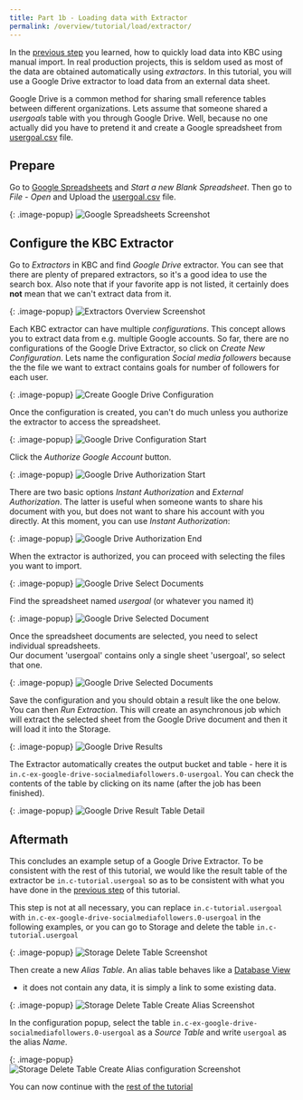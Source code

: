 ```yaml
---
title: Part 1b - Loading data with Extractor
permalink: /overview/tutorial/load/extractor/
---
```


In the [previous step](/overview/tutorial/load/) you learned, how to quickly load data into
KBC using manual import. In real production projects, this is seldom used as most of the data are 
obtained automatically using *extractors*. In this tutorial, you will use a Google Drive extractor to 
load data from an external data sheet.

Google Drive is a common method for sharing small reference tables between different organizations. Lets 
assume that someone shared a *usergoals* table with you through Google Drive. Well, because no one actually did
you have to pretend it and create a Google spreadsheet from [usergoal.csv](/overview/tutorial/usergoal.csv) file.

## Prepare
Go to [Google Spreadsheets](https://docs.google.com/spreadsheets) and *Start a new Blank Spreadsheet*. Then go to
*File* - *Open* and Upload the [usergoal.csv](/overview/tutorial/usergoal.csv) file.

{: .image-popup}
![Google Spreadsheets Screenshot](/overview/tutorial/load/google-drive-spreadsheet.png)


## Configure the KBC Extractor

Go to *Extractors* in KBC and find *Google Drive* extractor. You can see that there are plenty of prepared 
extractors, so it's a good idea to use the search box. Also note that if your favorite app is not listed, it
certainly does **not** mean that we can't extract data from it.

{: .image-popup}
![Extractors Overview Screenshot](/overview/tutorial/load/extractor-intro.png)

Each KBC extractor can have multiple *configurations*. This concept allows you to extract data from e.g. 
multiple Google accounts. So far, there are no configurations of the Google Drive Extractor, so click
on *Create New Configuration*. Lets name the configuration *Social media followers* because the the file we 
want to extract contains goals for number of followers for each user.

{: .image-popup}
![Create Google Drive Configuration](/overview/tutorial/load/extractor-google-drive-create.png)

Once the configuration is created, you can't do much unless you authorize the extractor to access the 
spreadsheet. 

{: .image-popup}
![Google Drive Configuration Start](/overview/tutorial/load/extractor-google-drive-intro.png)

Click the *Authorize Google Account* button.

{: .image-popup}
![Google Drive Authorization Start](/overview/tutorial/load/extractor-google-drive-authorize.png)

There are two basic options *Instant Authorization* and *External Authorization*. The latter is
useful when someone wants to share his document with you, but does not want to share his account with
you directly. At this moment, you can use *Instant Authorization*:

{: .image-popup}
![Google Drive Authorization End](/overview/tutorial/load/extractor-google-drive-authorize-2.png)

When the extractor is authorized, you can proceed with selecting the files you want to import.

{: .image-popup}
![Google Drive Select Documents](/overview/tutorial/load/extractor-google-drive-select.png)

Find the spreadsheet named *usergoal* (or whatever you named it)

{: .image-popup}
![Google Drive Selected Document](/overview/tutorial/load/extractor-google-drive-selected.png)
 
Once the spreadsheet documents are selected, you need to select individual spreadsheets.  
Our document 'usergoal' contains only a single sheet 'usergoal', so select that one.

{: .image-popup}
![Google Drive Selected Documents](/overview/tutorial/load/extractor-google-drive-select-sheets.png) 

Save the configuration and you should obtain a result like the one below. You can then *Run Extraction*.
This will create an asynchronous job which will extract the selected sheet from the Google Drive document
and then it will load it into the Storage.

{: .image-popup}
![Google Drive Results](/overview/tutorial/load/extractor-google-drive-result.png) 

The Extractor automatically creates the output bucket and table - here it is 
`in.c-ex-google-drive-socialmediafollowers.0-usergoal`. You can check the contents of the table 
by clicking on its name (after the job has been finished).

{: .image-popup}
![Google Drive Result Table Detail](/overview/tutorial/load/extractor-google-drive-table-detail.png) 

## Aftermath
This concludes an example setup of a Google Drive Extractor. To be consistent with the rest of this tutorial, we
would like the result table of the extractor be `in.c-tutorial.usergoal` so as to be consistent with what 
you have done in the [previous step](/overview/tutorial/load/) of this tutorial.

This step is not at all necessary, you can replace `in.c-tutorial.usergoal` with
`in.c-ex-google-drive-socialmediafollowers.0-usergoal` in the following examples, or you can go
to Storage and delete the table `in.c-tutorial.usergoal`

{: .image-popup}
![Storage Delete Table Screenshot](/overview/tutorial/load/extractor-delete-table.png) 

Then create a new *Alias Table*. An alias table behaves like a [Database View](https://en.wikipedia.org/wiki/View_(SQL))
- it does not contain any data, it is simply a link to some existing data.

{: .image-popup}
![Storage Delete Table Create Alias Screenshot](/overview/tutorial/load/storage-create-alias.png) 

In the configuration popup, select the table `in.c-ex-google-drive-socialmediafollowers.0-usergoal` as 
a *Source Table* and write `usergoal` as the alias *Name*. 

{: .image-popup}
![Storage Delete Table Create Alias configuration Screenshot](/overview/tutorial/load/storage-create-alias-2.png) 

You can now continue with the [rest of the tutorial](/overview/tutorial/manipulate/)

